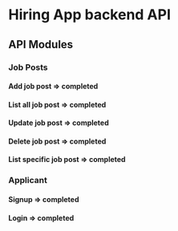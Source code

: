 # Hiring App backend API

## API Modules
### Job Posts
#### Add job post => completed
#### List all job post => completed
#### Update job post => completed
#### Delete job post => completed
#### List specific job post => completed

### Applicant
#### Signup => completed
#### Login => completed